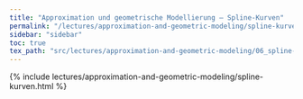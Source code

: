 ```yaml
---
title: "Approximation und geometrische Modellierung – Spline-Kurven"
permalink: "/lectures/approximation-and-geometric-modeling/spline-kurven.html"
sidebar: "sidebar"
toc: true
tex_path: "src/lectures/approximation-and-geometric-modeling/06_spline-kurven.tex"
---
```


{% include lectures/approximation-and-geometric-modeling/spline-kurven.html %}